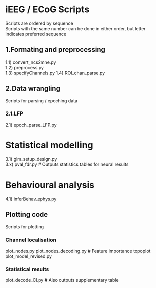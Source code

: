 # iEEG / ECoG Scripts  
Scripts are ordered by sequence  
Scripts with the same number can be done in either order, but letter indicates preferred sequence   

## 1.Formating and preprocessing  
1.1) convert_ncs2mne.py  
1.2) preprocess.py  
1.3) specifyChannels.py
1.4) ROI_chan_parse.py 

## 2.Data wrangling  
Scripts for parsing / epoching data  
### 2.1.LFP  
2.1) epoch_parse_LFP.py  

# Statistical modelling  
3.1) glm_setup_design.py  
3.x) pval_fdr.py # Outputs statistics tables for neural results

# Behavioural analysis
4.1) inferBehav_ephys.py
## Plotting code
Scripts for plotting 
### Channel localisation
plot_nodes.py
plot_nodes_decoding.py # Feature importance topoplot
plot_model_revised.py

### Statistical results
plot_decode_CI.py # Also outputs supplementary table

